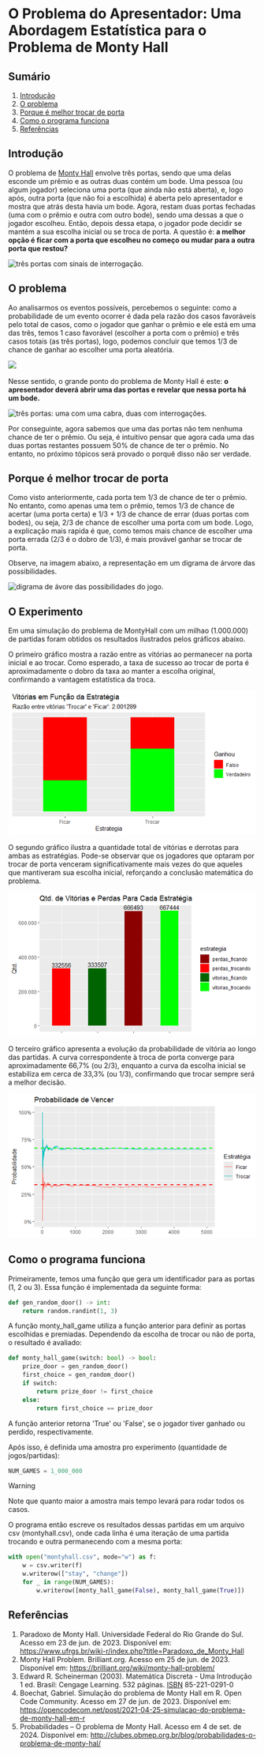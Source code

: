 # O Problema do Apresentador: Uma Abordagem Estatística para o Problema de Monty Hall

## Sumário

  1. [Introdução](#introdução)
  2. [O problema](#o-problema)
  3. [Porque é melhor trocar de porta](#porque-é-melhor-trocar-de-porta)
  4. [Como o programa funciona](#como-o-programa-funciona)
  5. [Referências](#referências)

## Introdução

O problema de [Monty Hall](http://clubes.obmep.org.br/blog/probabilidades-o-problema-de-monty-hal/) envolve três portas, sendo que uma delas esconde um prêmio e as outras duas contém um bode. Uma pessoa (ou algum jogador) seleciona uma porta (que ainda não está aberta), e, logo após, outra porta (que não foi a escolhida) é aberta pelo apresentador e mostra que atrás desta havia um bode. Agora, restam duas portas fechadas (uma com o prêmio e outra com outro bode), sendo uma dessas a que o jogador escolheu. Então, depois dessa etapa, o jogador pode decidir se mantém a sua escolha inicial ou se troca de porta. A questão é: <strong> a melhor opção é ficar com a porta que escolheu no começo ou mudar para a outra porta que restou? </strong>

<img src="images/doors.png" alt="três portas com sinais de interrogação."/>

## O problema

Ao analisarmos os eventos possíveis, percebemos o seguinte: como a probabilidade de um evento ocorrer é dada pela razão dos casos favoráveis pelo total de casos, como o jogador que ganhar o prêmio e ele está em uma das três, temos 1 caso favorável (escolher a porta com o prêmio) e três casos totais (as três portas), logo, podemos concluir que temos 1/3 de chance de ganhar ao escolher uma porta aleatória.

<img src="https://latex.codecogs.com/png.image?\inline&space;\large&space;\dpi{150}&space;{\color{White}&space;P&space;=&space;\frac{C_{F}}{C_{T}}}">

Nesse sentido, o grande ponto do problema de Monty Hall é este: <strong> o apresentador deverá abrir uma das portas e revelar que nessa porta há um bode. </strong>

<img src="images/door-goat.png" alt="três portas: uma com uma cabra, duas com interrogações."/>

Por conseguinte, agora sabemos que uma das portas não tem nenhuma chance de ter o prêmio. Ou seja, é intuitivo pensar que agora cada uma das duas portas restantes possuem 50% de chance de ter o prêmio. No entanto, no próximo tópicos será provado o porquê disso não ser verdade.  

## Porque é melhor trocar de porta

Como visto anteriormente, cada porta tem 1/3 de chance de ter o prêmio. No entanto, como apenas uma tem o prêmio, temos 1/3 de chance de acertar (uma porta certa) e 1/3 + 1/3 de chance de errar (duas portas com bodes), ou seja, 2/3 de chance de escolher uma porta com um bode. Logo, a explicação mais rapida é que, como temos mais chance de escolher uma porta errada (2/3 é o dobro de 1/3), é mais provável ganhar se trocar de porta.</br>

Observe, na imagem abaixo, a representação em um digrama de árvore das possibilidades.

<img src="./images/tree-graph.png" alt="digrama de ávore das possibilidades do jogo."/>

## O Experimento

Em uma simulação do problema de MontyHall com um milhao (1.000.000) de partidas foram obtidos os resultados ilustrados pelos gráficos abaixo.

O primeiro gráfico mostra a razão entre as vitórias ao permanecer na porta inicial e ao trocar. Como esperado, a taxa de sucesso ao trocar de porta é aproximadamente o dobro da taxa ao manter a escolha original, confirmando a vantagem estatística da troca.

<img src="./images/ratio.png" alt="razão entre vitórias ao ficar e ao trocar de portas">

O segundo gráfico ilustra a quantidade total de vitórias e derrotas para ambas as estratégias. Pode-se observar que os jogadores que optaram por trocar de porta venceram significativamente mais vezes do que aqueles que mantiveram sua escolha inicial, reforçando a conclusão matemática do problema.

<img src="./images/qtd.png" alt="quantidade de vitórias e derrotas">

O terceiro gráfico apresenta a evolução da probabilidade de vitória ao longo das partidas. A curva correspondente à troca de porta converge para aproximadamente 66,7% (ou 2/3), enquanto a curva da escolha inicial se estabiliza em cerca de 33,3% (ou 1/3), confirmando que trocar sempre será a melhor decisão.

<img src="./images/probabilidade.png" alt="probabilidade de vencer">

## Como o programa funciona

Primeiramente, temos uma função que gera um identificador para as portas (1, 2 ou 3). Essa função é implementada da seguinte forma:

```python
def gen_random_door() -> int:
    return random.randint(1, 3)
```

A função monty_hall_game utiliza a função anterior para definir as portas escolhidas e premiadas. Dependendo da escolha de trocar ou não de porta, o resultado é avaliado:

```python
def monty_hall_game(switch: bool) -> bool:
    prize_door = gen_random_door()
    first_choice = gen_random_door()
    if switch:
        return prize_door != first_choice
    else:
        return first_choice == prize_door
```

A função anterior retorna 'True' ou 'False', se o jogador tiver ganhado ou perdido, respectivamente.

Após isso, é definida uma amostra pro experimento (quantidade de jogos/partidas):

```python
NUM_GAMES = 1_000_000
```

> [!WARNING]
> Note que quanto maior a amostra mais tempo levará para rodar todos os casos.

O programa então escreve os resultados dessas partidas em um arquivo csv (montyhall.csv), onde cada linha é uma iteração de uma partida trocando e outra permanecendo com a mesma porta:

```python
with open("montyhall.csv", mode="w") as f:
    w = csv.writer(f)
    w.writerow(["stay", "change"])
    for _ in range(NUM_GAMES):
        w.writerow([monty_hall_game(False), monty_hall_game(True)])

```

## Referências

1. Paradoxo de Monty Hall. Universidade Federal do Rio Grande do Sul. Acesso em 23 de jun. de 2023. Disponível em: <https://www.ufrgs.br/wiki-r/index.php?title=Paradoxo_de_Monty_Hall>
2. Monty Hall Problem. Brilliant.org. Acesso em 25 de jun. de 2023. Disponível em: <https://brilliant.org/wiki/monty-hall-problem/>
3. Edward R. Scheinerman (2003). Matemática Discreta - Uma Introdução 1 ed. Brasil: Cengage Learning. 532 páginas. [ISBN](https://pt.wikipedia.org/wiki/International_Standard_Book_Number) 85-221-0291-0
4. Boechat, Gabriel. Simulação do problema de Monty Hall em R. Open Code Community. Acesso em 27 de jun. de 2023. Disponível em: <https://opencodecom.net/post/2021-04-25-simulacao-do-problema-de-monty-hall-em-r>
5. Probabilidades – O problema de Monty Hall. Acesso em 4 de set. de 2024. Disponível em: <http://clubes.obmep.org.br/blog/probabilidades-o-problema-de-monty-hal/>
